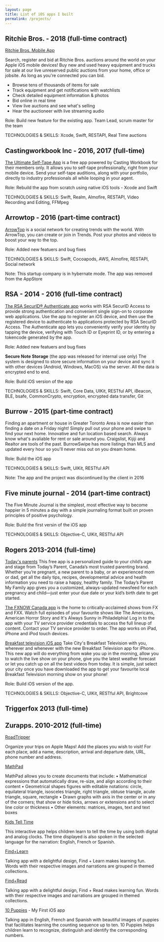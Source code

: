```yaml
---
layout: page
title: List of iOS apps I built
permalink: /projects/
---
```


## Ritchie Bros. - 2018  (full-time contract)
[Ritchie Bros. Mobile App](https://itunes.apple.com/app/apple-store/id1068567213?mt=8)

Search, register and bid at Ritchie Bros. auctions around the world on your Apple iOS mobile devices! Buy new and used heavy equipment and trucks for sale at our live unreserved public auctions from your home, office or jobsite. As long as you're connected you can bid.

- Browse tens of thousands of items for sale
- Track equipment and get notifications with watchlists
- Check detailed equipment information & photos
- Bid online in real time
- View live auctions and see what's selling
- Hear the auctioneer with live streaming audio

Role: Build new feature for the existing app. Team Lead, scrum master for the team

TECHNOLOGIES & SKILLS: Xcode, Swift, RESTAPI, Real Time auctions


## Castingworkbook Inc - 2016, 2017  (full-time)
[The Ultimate Self-Tape App](https://itunes.apple.com/app/apple-store/id911898214?mt=8) is a free app powered by Casting Workbook for their members only. It allows you to self-tape professionally, right from your mobile device. Send your self-tape auditions, along with your portfolio, directly to industry professionals all while looping in your agent. 

Role: Rebuild the app from scratch using native iOS tools - Xcode and Swift

TECHNOLOGIES & SKILLS: Swift, Realm, Almofire, RESTAPI, Video Recording and Editing, FFMpeg


## Arrowtop - 2016 (part-time contract)
[ArrowTop](https://itunes.apple.com/ca/app/arrowtop/id969312617?mt=8) is a social network for creating trends with the world. With ArrowTop, you can create or join in Trends. Post your photos and videos to boost your way to the top.

Role: Added new featuers and bug fixes

TECHNOLOGIES & SKILLS: Swift, Cocoapods, AWS, Almofire, RESTAPI, Social network 

Note: This startup company is in hybernate mode. The app was removed from the AppStore


## RSA - 2014 - 2016 (full-time contract)
[The RSA SecurID® Authenticate app](https://itunes.apple.com/ca/app/rsa-securid-authenticate/id986524970?mt=8) works with RSA SecurID Access to provide strong authentication and convenient single sign-on to corporate web applications. Use the app to register an iOS device, and then use the registered device to authenticate to applications protected by RSA SecurID Access. The Authenticate app lets you conveniently verify your identity by tapping the device, verifying with Touch ID or Eyeprint ID, or by entering a tokencode generated by the app. 

Role: Added new featuers and bug fixes

**Secure Note Storage** (the app was released for internal use only)
The system is designed to store secure information on your device and sync it with other devices (Android, Windows, MacOS) via the server. All the data is encrypted end to end.

Role: Build iOS version of the app

TECHNOLOGIES & SKILLS: Swift, Core Data, UIKit, RESTful API, iBeacon, BLE, bsafe, CommonCrypto, encryption, encrypted data transfer, Git


## Burrow - 2015 (part-time contract)
Finding an apartment or house in Greater Toronto Area is now easier than finding a date on a Friday night! Simply pull out your phone and swipe to find your next home. Innovative and fun location based search. Always know what's avaliable for rent or sale around you. Craigslist, Kijiji and Realtor are tools of the past. BurrowSwipe has more listings than MLS and updated every hour so you'll never miss out on you dream home.

Role: Build the iOS app

TECHNOLOGIES & SKILLS: Swift, UIKit, RESTful API

Note: The app and the project was discontinued by the client in 2016


## Five minute journal - 2014 (part-time contract)
The Five Minute Journal is the simplest, most effective way to become happier in 5 minutes a day with a simple journaling format built on proven principles of positive psychology.

Role: Build the first versin of the iOS app

TECHNOLOGIES & SKILLS: Objective-C, UIKit, RESTful API


## Rogers 2013-2014 (full-time)
[Today's parents](https://itunes.apple.com/ca/app/todays-parent-my-family-pregnancy-baby-toddler-child/id776122599?mt=8)
This free app is a personalized guide to your child’s age and stage from Today’s Parent, Canada’s most trusted parenting brand. Whether you’re pregnant, a new parent to a baby, or an experienced mom or dad, get all the daily tips, recipes, developmental advice and health information you need to raise a happy, healthy family. The Today’s Parent My Family app gives you a customized, always-updated newsfeed for each pregnancy and child—just enter your due date or your kid’s birth date to get started.

[The FXNOW Canada app](https://itunes.apple.com/ca/app/fxnow-canada/id841025523?mt=8) is the home to critically-acclaimed shows from FX and FXX. Watch full episodes of your favourite shows like The Americans, American Horror Story and It's Always Sunny in Philadelphia! Log in to the app with your TV service provider credentials to access the full lineup of content. Contact your TV service provider to order. The app works on iPad, iPhone and iPod touch devices.


[Breakfast television iOS app](https://itunes.apple.com/ca/app/breakfast-television/id709465118?mt=8)
Take City's Breakfast Television with you, wherever and whenever with the new Breakfast Television app for iPhone. This new app will do everything from wake you up in the morning, allow you to watch the live show on your phone, give you the latest weather forecast or let you catch up on all the best videos from today. It is simple, just select your city once you have downloaded the app to get your favourite local Breakfast Television morning show on your phone!

Role: Build iOS version of the app. 

TECHNOLOGIES & SKILLS: Objective-C, UIKit, RESTful API, Brightcove

## Triggerfox 2013 (full-time)

## Zurapps. 2010-2012 (full-time)
[RoadTripper](https://itunes.apple.com/ca/app/road-tripper/id398967661?mt=8)

Organize your trips on Apple Maps! Add the places you wish to visit! For each place, add a name, description, arrival and departure date, URL, phone number and address.



[MathPad](https://itunes.apple.com/ca/app/mathpad/id435087400?mt=8)

MathPad allows you to create documents that include:
• Mathematical expressions that automatically draw, re-size, and align according to their content
• Geometrical shapes figures with editable notations: circle, equilateral triangle, isosceles triangle, right triangle, obtuse triangle, acute triangle, square, rectangle 
• Drawn graphs with axis in the center or in any of the corners; that show or hide ticks, arrows or extensions and to select line color or thickness
• Other elements: matrices, images, text and text boxes



[Kids Tell Time](https://itunes.apple.com/En/app/id370845110?mt=8)

This interactive app helps children learn to tell the time by using both digital and analog clocks.
The time displayed is also spoken in the selected language for the narration: English, French or Spanish.



[Find+Learn](https://itunes.apple.com/ca/app/find-learn/id384944659?mt=8)

Talking app with a delightful design, Find + Learn makes learning fun. Words with their respective images and narrations are grouped in themed collections.



[Find+Read](https://itunes.apple.com/ca/app/find-read/id389810720?mt=8)

Talking app with a delightful design, Find + Read makes learning fun. Words with their respective images and narrations are grouped in themed collections. 



[10 Puppies](https://itunes.apple.com/ca/app/10-puppies/id379303514?mt=8) - My First iOS app

Talking app in English, French and Spanish with beautiful images of puppies that facilitates learning the counting sequence up to ten. 10 Puppies helps children learn to recognize, distinguish and identify the corresponding numbers. 
